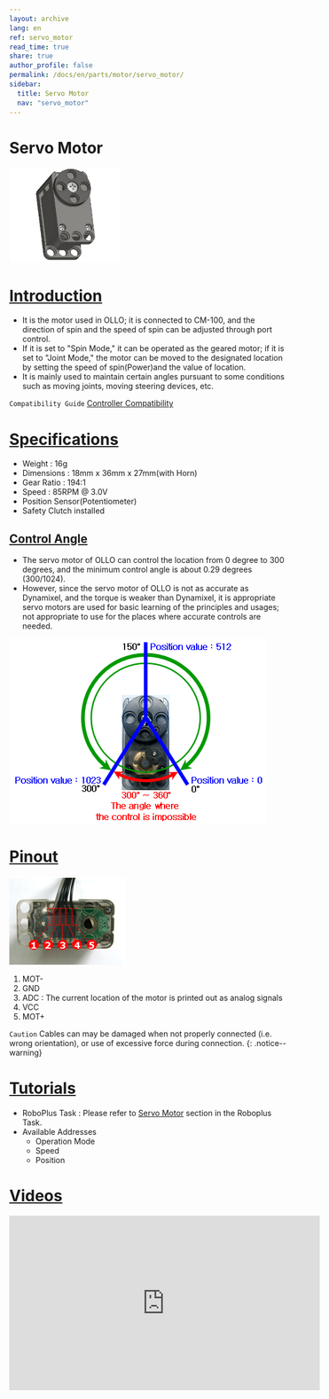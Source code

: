 ```yaml
---
layout: archive
lang: en
ref: servo_motor
read_time: true
share: true
author_profile: false
permalink: /docs/en/parts/motor/servo_motor/
sidebar:
  title: Servo Motor
  nav: "servo_motor"
---
```


# Servo Motor

![](/assets/images/parts/motor/servo_motor_product.jpg)

# [Introduction](#introduction)

- It is the motor used in OLLO; it is connected to CM-100, and the direction of spin and the speed of spin can be adjusted through port control.
- If it is set to "Spin Mode," it can be operated as the geared motor; if it is set to "Joint Mode," the motor can be moved to the designated location by setting the speed of spin(Power)and the value of location.
- It is mainly used to maintain certain angles pursuant to some conditions such as moving joints, moving steering devices, etc.

`Compatibility Guide` [Controller Compatibility]

# [Specifications](#specifications)

- Weight : 16g
- Dimensions : 18mm x 36mm x 27mm(with Horn)
- Gear Ratio : 194:1
- Speed : 85RPM @ 3.0V
- Position Sensor(Potentiometer)
- Safety Clutch installed

## [Control Angle](#control-angle)

- The servo motor of OLLO can control the location from 0 degree to 300 degrees, and the minimum control angle is about 0.29 degrees (300/1024).
- However, since the servo motor of OLLO is not as accurate as Dynamixel, and the torque is weaker than Dynamixel, it is appropriate servo motors are used for basic learning of the principles and usages; not appropriate to use for the places where accurate controls are needed.

![](/assets/images/parts/motor/servo_motor_01.png)

# [Pinout](#pinout)

![](/assets/images/parts/motor/servo_motor_pinout.png)

1. MOT-
2. GND
3. ADC : The current location of the motor is printed out as analog signals
4. VCC
5. MOT+

`Caution` Cables can may be damaged when not properly connected (i.e. wrong orientation), or use of excessive force during connection.
{: .notice--warning}

# [Tutorials](#tutorials)

- RoboPlus Task : Please refer to [Servo Motor] section in the Roboplus Task.
- Available Addresses
  - Operation Mode
  - Speed
  - Position

# [Videos](#videos)

<iframe width="560" height="315" src="https://www.youtube.com/embed/-qRy_NDd5eU" frameborder="0" allowfullscreen></iframe>

[Controller Compatibility]: /docs/en/faq/controller_compatibility/
[Servo Motor]: /docs/en/software/rplus1/task/programming_02/#servo-motor
